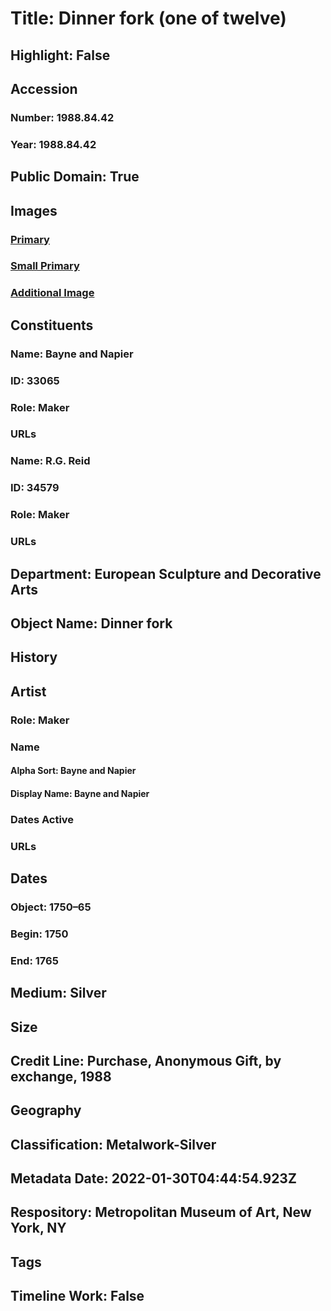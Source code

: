 # Title: Dinner fork (one of twelve)
## Highlight: False
## Accession
### Number: 1988.84.42
### Year: 1988.84.42
## Public Domain: True
## Images
### [Primary](https://images.metmuseum.org/CRDImages/es/original/DP-23240-065.jpg)
### [Small Primary](https://images.metmuseum.org/CRDImages/es/web-large/DP-23240-065.jpg)
### [Additional Image](https://images.metmuseum.org/CRDImages/es/original/DP-23240-066.jpg)
## Constituents
### Name: Bayne and Napier
### ID: 33065
### Role: Maker
### URLs
### Name: R.G. Reid
### ID: 34579
### Role: Maker
### URLs
## Department: European Sculpture and Decorative Arts
## Object Name: Dinner fork
## History
## Artist
### Role: Maker
### Name
#### Alpha Sort: Bayne and Napier
#### Display Name: Bayne and Napier
### Dates Active
### URLs
## Dates
### Object: 1750–65
### Begin: 1750
### End: 1765
## Medium: Silver
## Size
## Credit Line: Purchase, Anonymous Gift, by exchange, 1988
## Geography
## Classification: Metalwork-Silver
## Metadata Date: 2022-01-30T04:44:54.923Z
## Respository: Metropolitan Museum of Art, New York, NY
## Tags
## Timeline Work: False